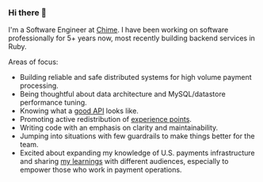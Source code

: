 ### Hi there 👋

<!--
**polina-soshnin/polina-soshnin** is a ✨ _special_ ✨ repository because its `README.md` (this file) appears on your GitHub profile.

Here are some ideas to get you started:

- 🔭 I’m currently working on ...
- 🌱 I’m currently learning ...
- 👯 I’m looking to collaborate on ...
- 🤔 I’m looking for help with ...
- 💬 Ask me about ...
- 📫 How to reach me: ...
- 😄 Pronouns: ...
- ⚡ Fun fact: ...
-->

I'm a Software Engineer at [Chime](https://www.chime.com/careers/). I have been working on software professionally for 5+ years now, most recently building backend services in Ruby.

Areas of focus:

- Building reliable and safe distributed systems for high volume payment processing.
- Being thoughtful about data architecture and MySQL/datastore performance tuning.
- Knowing what a [good API](https://increment.com/apis/) looks like.
- Promoting active redistribution of [experience points](https://deniseyu.io/2020/05/23/habits-of-high-performing-teams.html).
- Writing code with an emphasis on clarity and maintainability.
- Jumping into situations with few guardrails to make things better for the team.
- Excited about expanding my knowledge of U.S. payments infrastructure and sharing [my learnings](https://github.com/polina-soshnin/polina-soshnin/blob/master/payments_resources.md) with different audiences, especially to empower those who work in payment operations.
